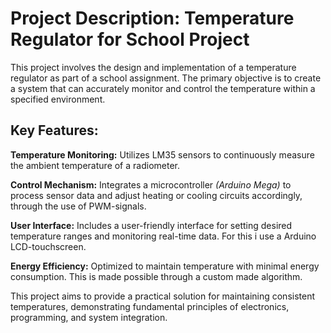 # **Project Description**: Temperature Regulator for School Project
This project involves the design and implementation of a temperature regulator as part of a school assignment. The primary objective is to create a system that can accurately monitor and control the temperature within a specified environment.

## **Key Features**:

**Temperature Monitoring:** Utilizes LM35 sensors to continuously measure the ambient temperature of a radiometer. 

**Control Mechanism:** Integrates a microcontroller *(Arduino Mega)* to process sensor data and adjust heating or cooling circuits accordingly, through the use of PWM-signals.

**User Interface:** Includes a user-friendly interface for setting desired temperature ranges and monitoring real-time data. For this i use a Arduino LCD-touchscreen.

**Energy Efficiency:** Optimized to maintain temperature with minimal energy consumption. This is made possible through a custom made algorithm.

This project aims to provide a practical solution for maintaining consistent temperatures, demonstrating fundamental principles of electronics, programming, and system integration.
